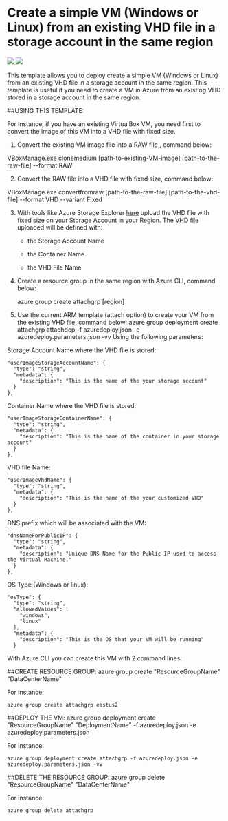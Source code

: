 # Create a simple VM (Windows or Linux) from an existing VHD file in a storage account in the same region

<a href="https://portal.azure.com/#create/Microsoft.Template/uri/https%3A%2F%2Fraw.githubusercontent.com%2Fflecoqui%2Fazure%2Fmaster%2Fazure-quickstart-templates%2F101-vm-attach%2Fazuredeploy.json" target="_blank">
    <img src="http://azuredeploy.net/deploybutton.png"/>
</a>
<a href="http://armviz.io/#/?load=https%3A%2F%2Fraw.githubusercontent.com%2Fflecoqui%2Fazure%2Fmaster%2Fazure-quickstart-templates%2F101-vm-attach%2Fazuredeploy.json" target="_blank">
    <img src="http://armviz.io/visualizebutton.png"/>
</a>


This template allows you to deploy create a simple VM (Windows or Linux) from an existing VHD file in a storage account in the same region.
This template is useful if you need to create a VM in Azure from an existing VHD stored in a storage account in the same region.

##USING THIS TEMPLATE:

For instance, if you have an existing VirtualBox VM, you need first to convert the image of this VM into a VHD file with fixed size.
 
1. Convert the existing VM image file into a RAW file , command below:</p>

 VBoxManage.exe clonemedium [path-to-existing-VM-image] [path-to-the-raw-file] --format RAW 

2. Convert the RAW file into a VHD file with fixed size, command below:</p>
 
 VBoxManage.exe convertfromraw  [path-to-the-raw-file] [path-to-the-vhd-file] --format VHD --variant Fixed 

3. With tools like Azure Storage Explorer [here](http://storageexplorer.com/) upload the VHD file with fixed size on your Storage Account in your Region. The VHD file uploaded will be defined with:</p>
	- the Storage Account Name</p>
	- the Container Name</p>
	- the VHD File Name</p>
4. Create a resource group in the same region with Azure CLI, command below:</p>

      azure group create attachgrp [region]

6. Use the current ARM template (attach option) to create your VM from the existing VHD file, command below:
azure group deployment create attachgrp attachdep -f azuredeploy.json -e azuredeploy.parameters.json  -vv 
Using the following parameters:

Storage Account Name where the VHD file is stored:

    "userImageStorageAccountName": {
      "type": "string",
      "metadata": {
        "description": "This is the name of the your storage account"
      }
    },

Container Name where the VHD file is stored:

    "userImageStorageContainerName": {
      "type": "string",
      "metadata": {
        "description": "This is the name of the container in your storage account"
      }
    },

VHD file Name:

    "userImageVhdName": {
      "type": "string",
      "metadata": {
        "description": "This is the name of the your customized VHD"
      }
    },

DNS prefix which will be associated with the VM:

    "dnsNameForPublicIP": {
      "type": "string",
      "metadata": {
        "description": "Unique DNS Name for the Public IP used to access the Virtual Machine."
      }
    },

OS Type (Windows or linux):

    "osType": {
      "type": "string",
      "allowedValues": [
        "windows",
        "linux"
      ],
      "metadata": {
        "description": "This is the OS that your VM will be running"
      }


With Azure CLI you can create this VM with 2 command lines:

##CREATE RESOURCE GROUP:
azure group create "ResourceGroupName" "DataCenterName"

For instance:

    azure group create attachgrp eastus2

##DEPLOY THE VM:
azure group deployment create "ResourceGroupName" "DeploymentName"  -f azuredeploy.json -e azuredeploy.parameters.json

For instance:

    azure group deployment create attachgrp -f azuredeploy.json -e azuredeploy.parameters.json -vv

##DELETE THE RESOURCE GROUP:
azure group delete "ResourceGroupName" "DataCenterName"

For instance:

    azure group delete attachgrp

